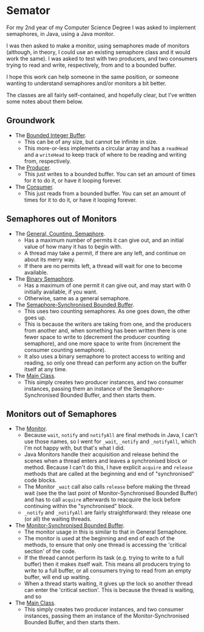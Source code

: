 # Semator

For my 2nd year of my Computer Science Degree I was asked to implement semaphores, in Java, using a Java monitor.

I was then asked to make a monitor, using semaphores made of monitors (although, in theory, I could use an existing semaphore class and it would work the same). I was asked to test with two producers, and two consumers trying to read and write, respectively, from and to a bounded buffer. 

I hope this work can help someone in the same position, or someone wanting to understand semaphores and/or monitors a bit better.

The classes are all fairly self-contained, and hopefully clear, but I've written some notes about them below.

## Groundwork
* The [Bounded Integer Buffer](https://github.com/IMP1/Semator/blob/master/Concurrency/src/BoundedIntBuffer.java).
	* This can be of any size, but cannot be infinite in size.
	* This more-or-less implements a circular array and has a `readHead` and a `writeHead` to keep track of where to be reading and writing from, respectively.
* The [Producer](https://github.com/IMP1/Semator/blob/master/Concurrency/src/Producer.java).
	* This just writes to a bounded buffer. You can set an amount of times for it to do it, or have it looping forever.
* The [Consumer](https://github.com/IMP1/Semator/blob/master/Concurrency/src/Consumer.java).
	* This just reads from a bounded buffer. You can set an amount of times for it to do it, or have it looping forever.

## Semaphores out of Monitors
* The [General, Counting, Semaphore](https://github.com/IMP1/Semator/blob/master/Concurrency/src/GeneralSemaphore.java).
	* Has a maximum number of permits it can give out, and an initial value of how many it has to begin with.
	* A thread may take a permit, if there are any left, and continue on about its merry way.
	* If there are no permits left, a thread will wait for one to become available.
* The [Binary Semaphore](https://github.com/IMP1/Semator/blob/master/Concurrency/src/BinarySemaphore.java).
	* Has a maximum of one permit it can give out, and may start with 0 initially available, if you want.
	* Otherwise, same as a general semaphore.
* The [Semaphore-Synchronised Bounded Buffer](https://github.com/IMP1/Semator/blob/master/Concurrency/src/SyncedBoundedIntBuffer.java).
	* This uses two counting semaphores. As one goes down, the other goes up. 
	* This is because the writers are taking from one, and the producers from another and, when something has been written there is one fewer space to write to (decrement the producer counting semaphore), and one more space to write from (increment the consumer counting semaphore).
	* It also uses a binary semaphore to protect access to writing and reading, so only one thread can perform any action on the buffer itself at any time.
* The [Main Class](https://github.com/IMP1/Semator/blob/master/Concurrency/src/Main.java).
	* This simply creates two producer instances, and two consumer instances, passing them an instance of the Semaphore-Synchronised Bounded Buffer, and then starts them.

## Monitors out of Semaphores
* The [Monitor](https://github.com/IMP1/Semator/blob/master/Concurrency/src/Monitor.java).
	* Because `wait`, `notify` and `notifyAll` are final methods in Java, I can't use those names, so I went for `_wait`, `_notify` and `_notifyAll`, which I'm not happy with, but that's what I did.
	* Java Monitors handle their acquisition and release behind the scenes when a thread enters and leaves a synchronised block or method. Because I can't do this, I have explicit `acquire` and `release` methods that are called at the beginning and end of "synchronised" code blocks.
	* The Monitor `_wait` call also calls `release` before making the thread wait (see the the last point of Monitor-Synchronised Bounded Buffer) and has to call `acquire` afterwards to reacquire the lock before continuing within the "synchronised" block.
	* `_notify` and `_notifyAll` are fairly straightforward: they release one (or all) the waiting threads.
* The [Monitor-Synchronised Bounded Buffer](https://github.com/IMP1/Semator/blob/master/Concurrency/src/SyncedBoundedIntBuffer2.java).
	* The monitor usage in this is similar to that in General Semaphore.
	* The monitor is used at the beginning and end of each of the methods, to ensure that only one thread is accessing the 'critical section' of the code.
	* If the thread cannot perform its task (e.g. trying to write to a full buffer) then it makes itself wait. This means all producers trying to write to a full buffer, or all consumers trying to read from an empty buffer, will end up waiting.
	* When a thread starts waiting, it gives up the lock so another thread can enter the 'critical section'. This is because the thread is waiting, and so 
* The [Main Class](https://github.com/IMP1/Semator/blob/master/Concurrency/src/Main2.java).
	* This simply creates two producer instances, and two consumer instances, passing them an instance of the Monitor-Synchronised Bounded Buffer, and then starts them.
